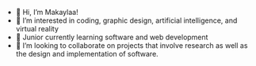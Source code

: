 - 👋 Hi, I’m Makaylaa!
- 👀 I’m interested in coding, graphic design, artificial intelligence, and virtual reality
- 🌱 Junior currently learning software and web development 
- 💞️ I’m looking to collaborate on projects that involve research as well as the design and implementation of software.

<!---
mRiley01/mRiley01 is a ✨ special ✨ repository because its `README.md` (this file) appears on your GitHub profile.
You can click the Preview link to take a look at your changes.
--->
